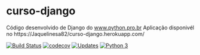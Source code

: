 # curso-django
Código desenvolvido de Django do www.python.pro.br
Aplicação disponivél no https://Jaquelinesa82/curso-django.herokuapp.com/

[![Build Status](https://travis-ci.com/Jaquelinesa82/curso-django.svg?branch=main)](https://travis-ci.com/Jaquelinesa82/curso-django)
[![codecov](https://codecov.io/gh/Jaquelinesa82/curso-django/branch/main/graph/badge.svg?token=GSX5BF21BH)](https://codecov.io/gh/Jaquelinesa82/curso-django)
[![Updates](https://pyup.io/repos/github/Jaquelinesa82/curso-django/shield.svg)](https://pyup.io/repos/github/Jaquelinesa82/curso-django/)
[![Python 3](https://pyup.io/repos/github/Jaquelinesa82/curso-django/python-3-shield.svg)](https://pyup.io/repos/github/Jaquelinesa82/curso-django/)